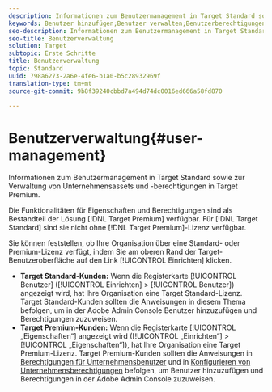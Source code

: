 ```yaml
---
description: Informationen zum Benutzermanagement in Target Standard sowie zur Verwaltung von Unternehmensassets und -berechtigungen in Target Premium.
keywords: Benutzer hinzufügen;Benutzer verwalten;Benutzerberechtigungen
seo-description: Informationen zum Benutzermanagement in Target Standard sowie zur Verwaltung von Unternehmensassets und -berechtigungen in Target Premium.
seo-title: Benutzerverwaltung
solution: Target
subtopic: Erste Schritte
title: Benutzerverwaltung
topic: Standard
uuid: 798a6273-2a6e-4fe6-b1a0-b5c28932969f
translation-type: tm+mt
source-git-commit: 9b8f39240cbbd7a494d74dc0016ed666a58fd870

---
```



# Benutzerverwaltung{#user-management}

Informationen zum Benutzermanagement in Target Standard sowie zur Verwaltung von Unternehmensassets und -berechtigungen in Target Premium.

Die Funktionalitäten für Eigenschaften und Berechtigungen sind als Bestandteil der Lösung [!DNL Target Premium] verfügbar. Für [!DNL Target Standard] sind sie nicht ohne [!DNL Target Premium]-Lizenz verfügbar.

Sie können feststellen, ob Ihre Organisation über eine Standard- oder Premium-Lizenz verfügt, indem Sie am oberen Rand der Target-Benutzeroberfläche auf den Link [!UICONTROL Einrichten] klicken.

* **Target Standard-Kunden:** Wenn die Registerkarte [!UICONTROL Benutzer] ([!UICONTROL Einrichten] &gt; [!UICONTROL Benutzer]) angezeigt wird, hat Ihre Organisation eine Target Standard-Lizenz. Target Standard-Kunden sollten die Anweisungen in diesem Thema befolgen, um in der Adobe Admin Console Benutzer hinzuzufügen und Berechtigungen zuzuweisen.
* **Target Premium-Kunden:** Wenn die Registerkarte [!UICONTROL „Eigenschaften“] angezeigt wird ([!UICONTROL „Einrichten“] &gt; [!UICONTROL „Eigenschaften“]), hat Ihre Organisation eine Target Premium-Lizenz. Target Premium-Kunden sollten die Anweisungen in [Berechtigungen für Unternehmensbenutzer](../../administrating-target/c-user-management/property-channel/property-channel.md#concept_E396B16FA2024ADBA27BC056138F9838) und in [Konfigurieren von Unternehmensberechtigungen](../../administrating-target/c-user-management/property-channel/properties-overview.md#concept_22F2855DBF0D4754B9460F5D68749C71) befolgen, um Benutzer hinzuzufügen und Berechtigungen in der Adobe Admin Console zuzuweisen.

